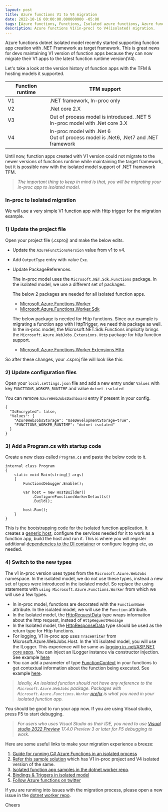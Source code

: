 ```yaml
---
layout: post
title: Azure functions V1 to V4 migration
date: 2022-10-16 00:00:00.000000000 -05:00
tags: [Azure functions, Functions, Isolated azure functions, Azure functions V1 to V4 migration, Azure functions migration]
description: Azure functions V1(in-proc) to V4(isolated) migration.
---
```


Azure functions dotnet isolated model recently started supporting  function app creation with .NET Framework as target framework. This is great news for devs maintaining V1 version of function apps because they can now migrate their V1 apps to the latest function runtime version(V4).

Let's take a look at the version history of function apps with the TFM & hosting models it supported.

| Function runtime 	| TFM support                                                                          	|
|------------------	|--------------------------------------------------------------------------------------	|
| V1               	| .NET framework, In-proc only                                                         	|
| V2               	| .Net core 2.X                                                                        	|
| V3               	| Out of process model is introduced. .NET 5<br>In-proc model with .Net core 3.X       	|
| V4               	| In-proc model with .Net 6<br>Out of process model is .Net6, .Net7 and .NET framework 	|


Until now, function apps created with V1 version could not migrate to the newer versions of functions runtime while maintaining the target framework, but it is possible now with the isolated model support of .NET framework TFM.

 > _The important thing to keep in mind is that, you will be migrating your in-proc app to isolated model._

### In-proc to Isolated migration

We will use a very simple V1 function app with Http trigger for the migration example.

### 1) Update the project file

Open your project file (.csproj) and make the below edits.

 - Update the `AzureFunctionsVersion` value from v1 to v4.
 - Add `OutputType` entry with value `Exe`.
 - Update PackageReferences.

    The in-proc model uses the `Microsoft.NET.Sdk.Functions` package. In the isolated model, we use a different set of packages.

    The below 2 packages are needed for all isolated function apps.
    - [Microsoft.Azure.Functions.Worker](https://www.nuget.org/packages/Microsoft.Azure.Functions.Worker)
    - [Microsoft.Azure.Functions.Worker.Sdk](https://www.nuget.org/packages/Microsoft.Azure.Functions.Worker.Sdk)

    The below package is needed for Http functions. Since our example is migrating a function app with HttpTrigger, we need this package as well. In the in-proc model, the Microsoft.NET.Sdk.Functions implicitly brings the `Microsoft.Azure.WebJobs.Extensions.Http` package for http function support.

    - [Microsoft.Azure.Functions.Worker.Extensions.Http](https://www.nuget.org/packages/Microsoft.Azure.Functions.Worker.Extensions.Http)

So after these changes, your .csproj file will look like this:

<script src="https://gist.github.com/kshyju/463f9adaa8fd4387b8e3ec1bd6d3b81a.js?file=V4NetFxcsproj.cs"></script>

### 2) Update configuration files

Open your `local.settings.json` file and add a new entry under `Values` with key `FUNCTIONS_WORKER_RUNTIME` and value `dotnet-isolated`

You can remove `AzureWebJobsDashboard` entry if present in your config. 

```
{
  "IsEncrypted": false,
  "Values": {
    "AzureWebJobsStorage": "UseDevelopmentStorage=true",
    "FUNCTIONS_WORKER_RUNTIME": "dotnet-isolated"
  }
}
```

### 3) Add a Program.cs with startup code

Create a new class called `Program.cs` and paste the below code to it.

```
internal class Program
{
    static void Main(string[] args)
    {
        FunctionsDebugger.Enable();

        var host = new HostBuilder()
            .ConfigureFunctionsWorkerDefaults()
            .Build();

        host.Run();
    }
}
```

This is the bootstrapping code for the isolated function application. It creates a [generic host](https://learn.microsoft.com/en-us/dotnet/core/extensions/generic-host), configure the services needed for it to work as a function app, build the host and run it. This is where you will register additional [dependencies to the DI container](https://learn.microsoft.com/en-us/dotnet/core/extensions/dependency-injection) or configure logging etc, as needed.

### 4) Switch to the new types

The v1 in-proc version uses types from the `Microsoft.Azure.WebJobs` namespace. In the isolated model, we do not use these types, instead a new set of types were introduced in the isolated model. So replace the using statements with `using Microsoft.Azure.Functions.Worker` from which we will use a few types.

 - In in-proc model, functions are decorated with the `FunctionName` attribute. In the isolated model, we will use the `Function` attribute.
 - In the Isolated model, the [HttpRequestData](https://learn.microsoft.com/en-us/dotnet/api/microsoft.azure.functions.worker.http.httprequestdata?view=azure-dotnet) type wraps information about the http request, instead of `HttpRequestMessage`
 - In the Isolated model, the [HttpResponseData](https://learn.microsoft.com/en-us/dotnet/api/microsoft.azure.functions.worker.http.httpresponsedata?view=azure-dotnet) type should be used as the return type for Http functions.
 - For logging, V1 in-proc app uses `TraceWriter` from Microsoft.Azure.WebJobs.Host. In the V4 isolated model, you will use the ILogger. This experience will be same as [logging in .net/ASP.NET core apps](https://learn.microsoft.com/en-us/aspnet/core/fundamentals/logging/?view=aspnetcore-6.0). You can inject an ILogger instance via constructor injection. See example [here](https://github.com/Azure/azure-functions-dotnet-worker/blob/4400fa36120327130b73496970d7c9740b26f981/samples/NetFxWorker/HttpFunction.cs#L13-L18)
 - You can add a parameter of type [FunctionContext](https://learn.microsoft.com/en-us/dotnet/api/microsoft.azure.functions.worker.functioncontext?view=azure-dotnet) in your functions to get contextual information about the function being executed. See example [here](https://github.com/Azure/azure-functions-dotnet-worker/blob/4400fa36120327130b73496970d7c9740b26f981/samples/CustomMiddleware/HttpFunction.cs#L15-L16).


 > _Ideally, An isolated function should not have any reference to the `Microsoft.Azure.WebJobs` package. Packages with `Microsoft.Azure.Functions.Worker` [prefix]( https://www.nuget.org/packages?q=Microsoft.Azure.Functions.Worker) is what you need in your isolated function app._


You should be good to run your app now. If you are using Visual studio, press F5 to start debugging.

> _For users who uses Visual Studio as their IDE, you need to use [Visual studio 2022 Preview](https://visualstudio.microsoft.com/vs/preview/) 17.4.0 Preview 3 or later for F5 debugging to work._


Here are some useful links to make your migration experience a breeze:

1. [Guide for running C# Azure Functions in an isolated process](https://learn.microsoft.com/en-us/azure/azure-functions/dotnet-isolated-process-guide)
2. [Refer this sample solution](https://github.com/kshyju/NetFXMigrationSample) which has V1 in-proc project and V4 isolated version of the same.
2. [Isolated function app samples in the dotnet worker repo](https://github.com/Azure/azure-functions-dotnet-worker/tree/main/samples).
3. [Bindings & Triggers in isolated model](https://github.com/Azure/azure-functions-dotnet-worker/wiki/.NET-Worker-bindings)
3. [Follow Azure functions on twitter](https://twitter.com/AzureFunctions)

If you are running into issues with the migration process, please open a new issue in the [dotnet worker repo](https://github.com/Azure/azure-functions-dotnet-worker/issues). 


Cheers


